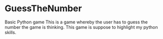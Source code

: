# GuessTheNumber
Basic Python game
This is a game whereby the user has to guess the number the game is thinking. This game is suppose to highlight my python skills. 

